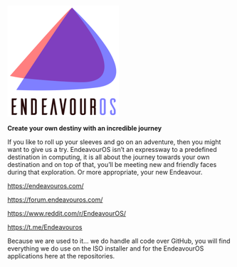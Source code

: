 <img src="https://raw.githubusercontent.com/endeavouros-team/artwork-images-logo/master/icons/endeavouros.png" alt="EndeavourOS logo" width="250"/>

**Create your own destiny with an incredible journey**

If you like to roll up your sleeves and go on an adventure, then you might want to give us a try. EndeavourOS isn’t an expressway to a predefined destination in computing, it is all about the journey towards your own destination and on top of that, you’ll be meeting new and friendly faces during that exploration. Or more appropriate, your new Endeavour.


https://endeavouros.com/

https://forum.endeavouros.com/

https://www.reddit.com/r/EndeavourOS/

https://t.me/Endeavouros


Because we are used to it... we do handle all code over GitHub, you will find everything we do use on the ISO installer and for the EndeavourOS applications here at the repositories.
